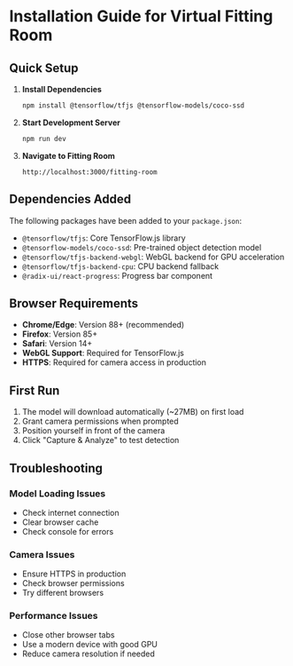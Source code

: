 # Installation Guide for Virtual Fitting Room

## Quick Setup

1. **Install Dependencies**

   ```bash
   npm install @tensorflow/tfjs @tensorflow-models/coco-ssd
   ```

2. **Start Development Server**

   ```bash
   npm run dev
   ```

3. **Navigate to Fitting Room**
   ```
   http://localhost:3000/fitting-room
   ```

## Dependencies Added

The following packages have been added to your `package.json`:

- `@tensorflow/tfjs`: Core TensorFlow.js library
- `@tensorflow-models/coco-ssd`: Pre-trained object detection model
- `@tensorflow/tfjs-backend-webgl`: WebGL backend for GPU acceleration
- `@tensorflow/tfjs-backend-cpu`: CPU backend fallback
- `@radix-ui/react-progress`: Progress bar component

## Browser Requirements

- **Chrome/Edge**: Version 88+ (recommended)
- **Firefox**: Version 85+
- **Safari**: Version 14+
- **WebGL Support**: Required for TensorFlow.js
- **HTTPS**: Required for camera access in production

## First Run

1. The model will download automatically (~27MB) on first load
2. Grant camera permissions when prompted
3. Position yourself in front of the camera
4. Click "Capture & Analyze" to test detection

## Troubleshooting

### Model Loading Issues

- Check internet connection
- Clear browser cache
- Check console for errors

### Camera Issues

- Ensure HTTPS in production
- Check browser permissions
- Try different browsers

### Performance Issues

- Close other browser tabs
- Use a modern device with good GPU
- Reduce camera resolution if needed

